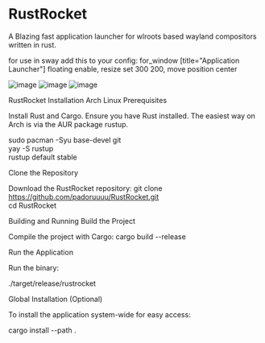 # RustRocket
A Blazing fast application launcher for wlroots based wayland compositors written in rust.

for use in sway add this to your config: for_window [title="Application Launcher"] floating enable, resize set 300 200, move position center

![image](https://github.com/user-attachments/assets/8f8fa1b5-3117-40fa-b7ec-c277492cccfb)
![image](https://github.com/user-attachments/assets/8c53b192-1d0f-45de-85e9-cef055f1d353)
![image](https://github.com/user-attachments/assets/acc5f17b-36ae-4344-bf08-5b71d883e1f9)

RustRocket Installation Arch Linux
Prerequisites

Install Rust and Cargo. Ensure you have Rust installed. The easiest way on Arch is via the AUR package rustup.

sudo pacman -Syu base-devel git  
yay -S rustup  
rustup default stable  

Clone the Repository

Download the RustRocket repository:
git clone https://github.com/padoruuuu/RustRocket.git  
cd RustRocket  

Building and Running
Build the Project

Compile the project with Cargo:
cargo build --release  

Run the Application

Run the binary:

./target/release/rustrocket  

Global Installation (Optional)

To install the application system-wide for easy access:

cargo install --path .  


